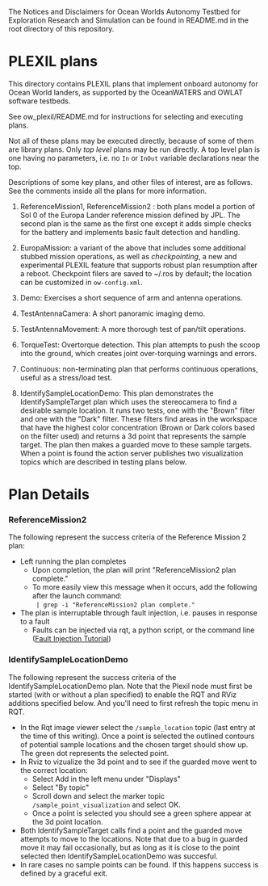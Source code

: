 The Notices and Disclaimers for Ocean Worlds Autonomy Testbed for Exploration
Research and Simulation can be found in README.md in the root directory of
this repository.

PLEXIL plans
============

This directory contains PLEXIL plans that implement onboard autonomy for Ocean
World landers, as supported by the OceanWATERS and OWLAT software testbeds.

See ow_plexil/README.md for instructions for selecting and executing plans.

Not all of these plans may be executed directly, because of some of them are
library plans.  Only _top level_ plans may be run directly.  A top level plan is
one having no parameters, i.e. no `In` or `InOut` variable declarations near the
top.

Descriptions of some key plans, and other files of interest, are as follows.
See the comments inside all the plans for more information.

1. ReferenceMission1, ReferenceMission2 : both plans model a portion of Sol 0 of
   the Europa Lander reference mission defined by JPL.  The second plan is the
   same as the first one except it adds simple checks for the battery and
   implements basic fault detection and handling.

2. EuropaMission: a variant of the above that includes some additional stubbed
   mission operations, as well as _checkpointing_, a new and experimental PLEXIL
   feature that supports robust plan resumption after a reboot.  Checkpoint
   filers are saved to ~/.ros by default; the location can be customized in
   `ow-config.xml`.

3. Demo: Exercises a short sequence of arm and antenna operations.

4. TestAntennaCamera: A short panoramic imaging demo.

5. TestAntennaMovement: A more thorough test of pan/tilt operations.

6. TorqueTest: Overtorque detection.  This plan attempts to push the scoop into
   the ground, which creates joint over-torquing warnings and errors.

7. Continuous: non-terminating plan that performs continuous operations, useful
   as a stress/load test.

8. IdentifySampleLocationDemo: This plan demonstrates the IdentifySampleTarget
   plan which uses the stereocamera to find a desirable sample location. It runs
   two tests, one with the "Brown" filter and one with the "Dark" filter. These
   filters find areas in the workspace that have the highest color concentration
   (Brown or Dark colors based on the filter used) and returns a 3d point that
   represents the sample target.  The plan then makes a guarded move to these
   sample targets. When a point is found the action server publishes two
   visualization topics which are described in testing plans below.

Plan Details
============

### ReferenceMission2 ###

The following represent the success criteria of the Reference Mission 2 plan:
- Left running the plan completes
	- Upon completion, the plan will print "ReferenceMission2 plan
	complete."
	- To more easily view this message when it occurs, add the following
 	after the launch command:<br/>
	` | grep -i "ReferenceMission2 plan complete."`
- The plan is interruptable through fault injection, i.e. pauses in
response to a fault
	- Faults can be injected via rqt, a python script, or the command line
 ([Fault Injection Tutorial](https://github.com/nasa/ow_simulator/blob/master/ow_faults/README.md))


### IdentifySampleLocationDemo ###

The following represent the success criteria of the IdentifySampleLocationDemo
plan.  Note that the Plexil node must first be started (with or without a plan
specified) to enable the RQT and RViz additions specified below.  And you'll
need to first refresh the topic menu in RQT.
- In the Rqt image viewer select the `/sample_location` topic (last entry at the
  time of this writing).  Once a point is selected the outlined contours of
  potential sample locations and the chosen target should show up.  The green
  dot represents the selected point.
- In Rviz to vizualize the 3d point and to see if the guarded move went to the
  correct location:
  - Select Add in the left menu under "Displays"
  - Select "By topic"
  - Scroll down and select the marker topic `/sample_point_visualization` and
    select OK.
  - Once a point is selected you should see a green sphere appear at the 3d
    point location.
- Both IdentifySampleTarget calls find a point and the guarded move attempts to
  move to the locations. Note that due to a bug in guarded move it may fail
  occasionally, but as long as it is close to the point selected then
  IdentifySampleLocationDemo was succesful.
- In rare cases no sample points can be found. If this happens success is
  defined by a graceful exit.
